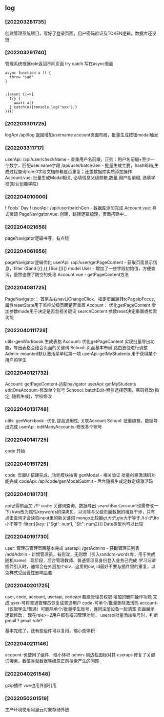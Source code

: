 ## log
### [202203281735] 
创建管理系统项目，写好了登录页面，用户密码验证及TOKEN逻辑，数据库还没链
### [202203291740] 
管理系统根据role返回不同页面
try catch 写在async里面
```
async function a () {
  throw "sad"
}


;(async ()=>{
  try {
    await a()
  } catch(e){console.log("xxx");}
})()
```
### [202203301725]
logApi /api/log 返回增加username
account页面布局，批量生成按钮modal触发
### [202203311717]
userApi: 
/api/user/checkName - 查重用户名前缀，正则：用户名前缀+至少一个数字，匹配user.name字段
/api/user/batchGen - 批量生成主要，hash邮箱,生成过程查询role:0字段文档邮箱是否重复；还差数据库实质添加操作
Account.vue:
批量生成Modal相关, 必填信息父级邮箱,数量,用户名前缀, 选填学校(默认创趣学院)
### [202204010000]
! Fools' Day !
userApi:
/api/user/batchGen - 数据库添加完成
Account.vue:
样式微调
PageNavigator.vue:
创建，跳转逻辑梳理，页面搭建中...
### [202204021656] 
pageNavigator逻辑书写，有点绕
### [202204061656]
pageNavigator逻辑优化
userApi:
/api/user/getPageContent - 获取页面显示信息，filter {$and:[{},{},{$or:[]}]}
model User - 增加了一些字段初始值，方便查询，虽然也做了防空的处理
Account.vue - getPageContent方法
### [202204081725]
PageNavigator：
首尾左右navLiChangeClick，指定页面跳转toPageIpFocus, 
属性resetState用于监控父级页面是否重置
Account：
优化getPageContent 增加参数mode用于决定是否忽视关键词
searchContent 参数reset决定重置或检索功能
### [2022040111728]
utils-genWorkbook 生成表格
Account:
优化getPageContent 实现批量导出功能，导出表格会结合页面的关键词
School:
页面基本布局
路由首位进行调整
Admin:
mounted默认激活菜单栏第一项
userApi-getMyStudents 用于获得某个用户的学生
### [2022040121732]
Account:
getPageContent-适配navigator
userApi:
getMyStudents
editOneAccount-修改单个账号
Schoool:
batchEdit-索引选择范围，密码修改(指定, 随机生成)，学校修改
### [2022040131748]
utils:
genWorkbook -优化 提高通用性; 关联Account
School:
批量编辑，数据导出完成
userApi:
editManyAccounts-修改多个账号
### [2022040141725]
code 开始
### [2022040151725]
code: 
页面UI搭建完成，功能模块抽离
genModal - 相关验证
批量创建激活码功能完成
codeApi:
/api/code/genModalSubmit - 后台随机生成定数定级激活码
### [2022040181731]
api记得前面加 `/`!!!
code:
关键词查询，数据导出
searchBar:(account也需修改一下)
kws改为属性keywords的深拷贝，以消除与父级页面数据的相互干涉，只有点击查询才会读取input里的新关键词
mongo比较器$gt大于,$gte大于等于,$lt小于,$lte小于等于
filter:[{key: {"$gt": num1, "$lt": num2}}] Date类型也可以比较
### [2022040191730]
user: 
管理员管理页面基本完成
userapi:
/getAdmins - 获取管理员列表
/addAdmin - 新增管理员，有则改，无则增（引入random-words库，用于生成随机name）
现阶段，后台管理教师、普通管理员身份登入业务已完成
*学习记录:* 插件引入时，通常会在外层加个div，这里的div, id最好不要与插件里的重复，以免样式受层叠性影响乱套  
### [2022040201725]
user, code, account, userapi, codeapi
超级管理员权限 增加的删除操作功能 完成
user-可将普通管理员恢复成普通用户
code-可单个/批量删除激活码
account-（仅限学生/普通）可删除单个/批量学生账号，连同注册设备一起清空
页面展示逻辑修改， 现在role>=2用户都有校园管理功能， userapi批量添加账号时，判断pmail ? pmail.role?

基本完成了，还有些组件可以复用，缩小些体积
### [2022040211146]
account-也使用了组件，缩小体积
admin-侧边栏图标对其
userapi-修复了关键词搜素，数值类型数据等级原正则搜索产生的问题
### [2022040261548]
gzip插件 vue也用外部引用
### [2022050201519]
生产环境使用阿里云对象存储外链